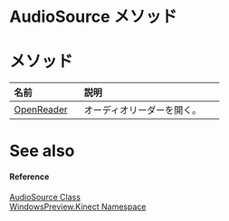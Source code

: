 AudioSource メソッド  
===================  

<span id="publicmethodsSection"></span>

メソッド
=======  

<table>
<colgroup>
<col width="30%" />
<col width="60%" />
</colgroup>
<thead>
<tr class="header">
<th align="left">名前</th>
<th align="left">説明</th>
</tr>
</thead>
<tbody>
<tr class="odd">
<td align="left"><a href="AudioSource_Class/Methods/OpenReader_Method.md">OpenReader</a></td>
<td align="left">オーディオリーダーを開く。</td>
</tr>
</tbody>
</table>


<span id="ID4EI"></span>

See also  
========  

<span id="ID4EK"></span>
#### Reference  

[AudioSource Class](../AudioSource_Class.md)  
 [WindowsPreview.Kinect Namespace](../../Kinect.md)  



<!--Please do not edit the data in the comment block below.-->
<!--
TOCTitle : AudioSource Methods
RLTitle : AudioSource Methods
KeywordK : AudioSource class, methods
KeywordA : Methods.T:WindowsPreview.Kinect.AudioSource
AssetID : Methods.T:WindowsPreview.Kinect.AudioSource
Locale : en-us
CommunityContent : 1
TargetOS : Windows
TopicType : kbSyntax
DocSet : K4Wv2
ProjType : K4Wv2Proj
Technology : Kinect for Windows
Product : Kinect for Windows SDK v2
productversion : 20
-->
